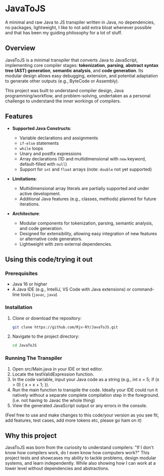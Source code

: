 # JavaToJS
A minimal and raw Java to JS transpiler written in Java, no dependencies, no packages, lightweight, I like to not add extra bloat whenever possible and that has been my guiding philosophy for a lot of stuff.

## Overview
JavaToJS is a minimal transpiler that converts Java to JavaScript, implementing core compiler stages: **tokenization**, **parsing**, **abstract syntax tree (AST) generation**, **semantic analysis**, and **code generation**.
Its modular design allows easy debugging, extension, and potential adaptation to generate other outputs (e.g., ByteCode or Assembly).

This project was built to understand compiler design, Java programming/workflow, and problem-solving, undertaken as a personal challenge to understand the inner workings of compilers.

## Features

- **Supported Java Constructs**:
  - Variable declarations and assignments
  - `if-else` statements
  - `while` loops
  - Unary and postfix expressions
  - Array declarations (1D and multidimensional with `new` keyword, default-filled with `null`)
  - Support for `int` and `float` arrays (note: `double` not yet supported)

- **Limitations**:
  - Multidimensional array literals are partially supported and under active development.
  - Additional Java features (e.g., classes, methods) planned for future iterations.

- **Architecture**:
  - Modular components for tokenization, parsing, semantic analysis, and code generation.
  - Designed for extensibility, allowing easy integration of new features or alternative code generators.
  - Lightweight with zero external dependencies.

## Using this code/trying it out

### Prerequisites
- Java 16 or higher
- A Java IDE (e.g., IntelliJ, VS Code with Java extensions) or command-line tools (`javac`, `java`)

### Installation
1. Clone or download the repository:
   ```bash
   git clone https://github.com/Rjv-RY/JavaToJS.git

2. Navigate to the project directory:
   ```bash
   cd JavaToJS

### Running The Transpiler

1. Open src/Main.java in your IDE or text editor.
2. Locate the testValidExpression function.
3. In the code variable, input your Java code as a string (e.g., int x = 5; if (x > 0) { x = x + 1; }).
4. Run the main function to transpile the code. Ideally your IDE could run it natively without a separate complete compilation step in the foreground. (i.e. not having to Javac the whole thing)
5. View the generated JavaScript output or any errors in the console.

(Feel free to use and make changes to this code/your version as you see fit, add features, test cases, add more tokens etc, please go ham on it)

## Why this project
JavaToJS was born from the curiosity to understand compilers: "If I don't know how compilers work, do I even know how computers work?"
This project tests and showcases my ability to tackle problems, design modular systems, and learn independently. While also showing how I can work at a lower level without dependencies and abstractions.

